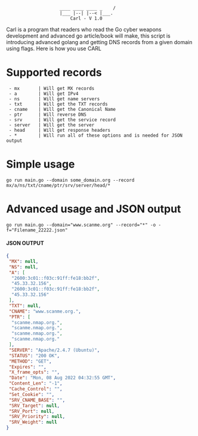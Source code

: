 ```
                    ____ ____ ____ _    /
                    |___ |--| |--< |___. 
                        Carl - V 1.0
```

Carl is a program that readers who read the Go cyber weapons development and advanced go article/book will make, this script is introducing advanced golang
and getting DNS records from a given domain using flags. Here is how you use CARL 


# Supported records 

```
 - mx       | Will get MX records
 - a        | Will get IPv4
 - ns       | Will get name servers
 - txt      | Will get the TXT records
 - cname    | Will get the Canonical Name
 - ptr      | Will reverse DNS
 - srv      | Will get the service record
 - server   | Will get the server
 - head     | Will get response headers
 - *        | Will run all of these options and is needed for JSON output
```

# Simple usage 

`go run main.go --domain some_domain.org --record mx/a/ns/txt/cname/ptr/srv/server/head/*`

# Advanced usage and JSON output 

`go run main.go --domain="www.scanme.org" --record="*" -o -f="Filename_22222.json"`

#### JSON OUTPUT ####

```json
{
 "MX": null,
 "NS": null,
 "A": [
  "2600:3c01::f03c:91ff:fe18:bb2f",
  "45.33.32.156",
  "2600:3c01::f03c:91ff:fe18:bb2f",
  "45.33.32.156"
 ],
 "TXT": null,
 "CNAME": "www.scanme.org.",
 "PTR": [
  "scanme.nmap.org.",
  "scanme.nmap.org.",
  "scanme.nmap.org.",
  "scanme.nmap.org."
 ],
 "SERVER": "Apache/2.4.7 (Ubuntu)",
 "STATUS": "200 OK",
 "METHOD": "GET",
 "Expires": "",
 "X_frame_opts": "",
 "Date": "Mon, 08 Aug 2022 04:32:55 GMT",
 "Content_Len": "-1",
 "Cache_Control": "",
 "Set_Cookie": "",
 "SRV_CNAME_BASE": "",
 "SRV_Target": null,
 "SRV_Port": null,
 "SRV_Priority": null,
 "SRV_Weight": null
}
```


